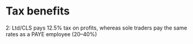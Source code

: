 # Tax benefits

2: Ltd/CLS pays 12.5% tax on profits, whereas sole traders pay the same rates as a PAYE employee (20–40%)